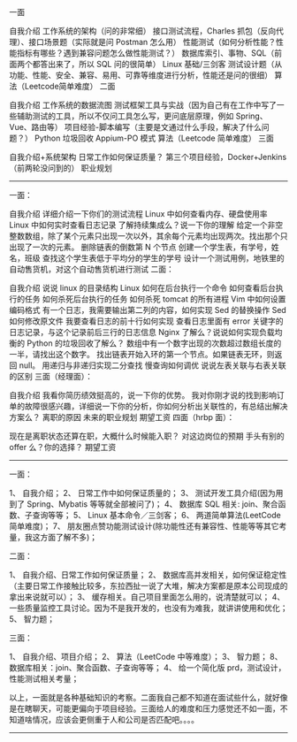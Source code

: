 一面

自我介绍
工作系统的架构（问的非常细）
接口测试流程，Charles 抓包（反向代理）、接口场景题（实际就是问 Postman 怎么用）
性能测试（如何分析性能？性能指标有哪些？遇到兼容问题怎么做性能测试？）
数据库索引、事物、SQL（前面两个都答出来了，所以 SQL 问的很简单）
Linux 基础/三剑客
测试设计题（从功能、性能、安全、兼容、易用、可靠等维度进行分析，性能还是问的很细）
算法（Leetcode简单难度）
二面

自我介绍
工作系统的数据流图
测试框架工具与实战（因为自己有在工作中写了一些辅助测试的工具，所以不仅问工具怎么写，更问底层原理，例如 Spring、Vue、路由等）
项目经验-脚本编写（主要是文通过什么手段，解决了什么问题？）
Python 垃圾回收
Appium-PO 模式
算法（Leetcode 简单难度）
三面

自我介绍+系统架构
日常工作如何保证质量？
第三个项目经验，Docker+Jenkins（前两轮没问到的）
职业规划

-----------

一面：

自我介绍
详细介绍一下你们的测试流程
Linux 中如何查看内存、硬盘使用率
Linux 中如何实时查看日志记录
了解持续集成么？说一下你的理解
给定一个非空整数数组，除了某个元素只出现一次以外，其余每个元素均出现两次。找出那个只出现了一次的元素。
删除链表的倒数第 N 个节点
创建一个学生表，有学号，姓名，班级
查找这个学生表低于平均分的学生的学号
设计一个测试用例，地铁里的自动售货机，对这个自动售货机进行测试
二面：

自我介绍
说说 linux 的目录结构
Linux 如何在后台执行一个命令
如何查看后台执行的任务
如何杀死后台执行的任务
如何杀死 tomcat 的所有进程
Vim 中如何设置编码格式
有一个日志，我需要输出第二列的内容，如何实现
Sed 的替换操作
Sed 如何修改原文件
我要查看日志的前十行如何实现
查看日志里面有 error 关键字的日志记录，与这个记录前后三行的日志信息
Nginx 了解么？说说如何实现负载均衡的
Python 的垃圾回收了解么？
数组中有一个数字出现的次数超过数组长度的一半，请找出这个数字。
找出链表开始入环的第一个节点。如果链表无环，则返回 null。
用递归与非递归实现二分查找
慢查询如何调优
说说左表关联与右表关联的区别
三面（经理面）：

自我介绍
我看你简历绩效挺高的，说一下你的优势。
我对你刚才说的找到影响订单的故障很感兴趣，详细说一下你的分析，你如何分析出关联性的，有总结出解决方案么？
离职的原因
未来的职业规划
期望工资
四面（hrbp 面）：

现在是离职状态还算在职，大概什么时候能入职？
对这边岗位的预期
手头有别的 offer 么？你的选择？
期望工资

-------------

一面：

1、 自我介绍；
2、 日常工作中如何保证质量的；
3、 测试开发工具介绍(因为用到了 Spring、Mybatis 等等就全部被问了)；
4、 数据库 SQL 相关: join、聚合函数、子查询等等；
5、 Linux 基本命令／三剑客；
6、 两道简单算法(LeetCode 简单难度)；
7、 朋友圈点赞功能测试设计(除功能性还有兼容性、性能等等其它考量，我这方面了解不多)；

二面：

1、 自我介绍、日常工作如何保证质量；
2、 数据库高并发相关，如何保证稳定性（主要日常工作接触比较多，东拉西扯一说了大堆，解决方案都是原本公司现成的拿出来说就可以）；
3、 缓存相关。自己项目里面怎么用的，说清楚就可以；
4、 一些质量监控工具讨论。因为不是我开发的，也没有为难我，就讲讲使用和优化；
5、 智力题；

三面：

1、 自我介绍、项目介绍；
2、 算法（LeetCode 中等难度）；
3、 智力题；
8、 数据库相关：join、聚合函数、子查询等等；
4、 给一个简化版 prd，测试设计，性能测试相关考量；

以上，一面就是各种基础知识的考察。二面我自己都不知道在面试些什么，就好像是在瞎聊天，可能更偏向于项目经验。三面给人的难度和压力感觉还不如一面，不知道啥情况，应该会更侧重于人和公司是否匹配吧。。。。

-------------

